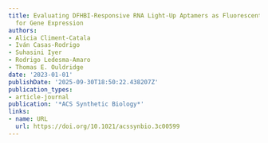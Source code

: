 ```yaml
---
title: Evaluating DFHBI-Responsive RNA Light-Up Aptamers as Fluorescent Reporters
  for Gene Expression
authors:
- Alicia Climent-Catala
- Iván Casas‐Rodrigo
- Suhasini Iyer
- Rodrigo Ledesma‐Amaro
- Thomas E. Ouldridge
date: '2023-01-01'
publishDate: '2025-09-30T18:50:22.438207Z'
publication_types:
- article-journal
publication: '*ACS Synthetic Biology*'
links:
- name: URL
  url: https://doi.org/10.1021/acssynbio.3c00599
---
```

